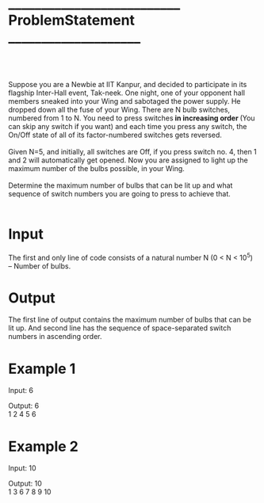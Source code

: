 <h1>__________________________  ProblemStatement   ____________________</h1>
<br>
<br>
<br>
Suppose you are a Newbie at IIT Kanpur, and decided to participate in its flagship Inter-Hall event, Tak-neek. One night, one of your opponent hall members sneaked into your Wing and sabotaged the power supply. He dropped down all the fuse of your Wing. There are N bulb switches, numbered from 1 to N. You need to press switches<strong> in increasing order </strong>(You can skip any switch if you want) and each time you press any switch, the On/Off state of all of its factor-numbered switches gets reversed.<br><br> Given N=5, and initially, all switches are Off, if you press switch no. 4, then 1 and 2 will automatically get opened. Now you are assigned to light up the maximum number of the bulbs possible, in your Wing.</h3>
<br><br>Determine the maximum number of bulbs that can be lit up and what sequence of switch numbers you are going to press to achieve that.
<br>
<br>
<h1> Input </h1>
The first and only line of code consists of a natural number N (0 < N < 10<sup>5</sup>) – Number of bulbs.

<h1>Output</h1>
The first line of output contains the maximum number of bulbs that can be lit up. And second line has the sequence of space-separated switch numbers in ascending order.

<h1>Example 1</h1>
Input:
6

Output:
6<br>
1 2 4 5 6

<h1>Example 2</h1>
Input:
10

Output:
10<br>
1 3 6 7 8 9 10
